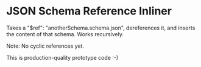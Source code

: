 # JSON Schema Reference Inliner

Takes a "$ref": "anotherSchema.schema.json", dereferences it, and inserts the content of that schema. Works recursively.

Note: No cyclic references yet.

This is production-quality prototype code :-)
